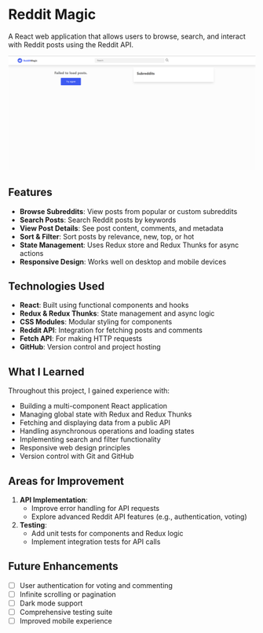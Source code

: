 # Reddit Magic

A React web application that allows users to browse, search, and interact with Reddit posts using the Reddit API.

![App Screenshot](./src/assets/image.png)

## Features

- **Browse Subreddits**: View posts from popular or custom subreddits
- **Search Posts**: Search Reddit posts by keywords
- **View Post Details**: See post content, comments, and metadata
- **Sort & Filter**: Sort posts by relevance, new, top, or hot
- **State Management**: Uses Redux store and Redux Thunks for async actions
- **Responsive Design**: Works well on desktop and mobile devices

## Technologies Used

- **React**: Built using functional components and hooks
- **Redux & Redux Thunks**: State management and async logic
- **CSS Modules**: Modular styling for components
- **Reddit API**: Integration for fetching posts and comments
- **Fetch API**: For making HTTP requests
- **GitHub**: Version control and project hosting

## What I Learned

Throughout this project, I gained experience with:

- Building a multi-component React application
- Managing global state with Redux and Redux Thunks
- Fetching and displaying data from a public API
- Handling asynchronous operations and loading states
- Implementing search and filter functionality
- Responsive web design principles
- Version control with Git and GitHub

## Areas for Improvement

1. **API Implementation**:
   - Improve error handling for API requests
   - Explore advanced Reddit API features (e.g., authentication, voting)
2. **Testing**:
   - Add unit tests for components and Redux logic
   - Implement integration tests for API calls

## Future Enhancements

- [ ] User authentication for voting and commenting
- [ ] Infinite scrolling or pagination
- [ ] Dark mode support
- [ ] Comprehensive testing suite
- [ ] Improved mobile experience

